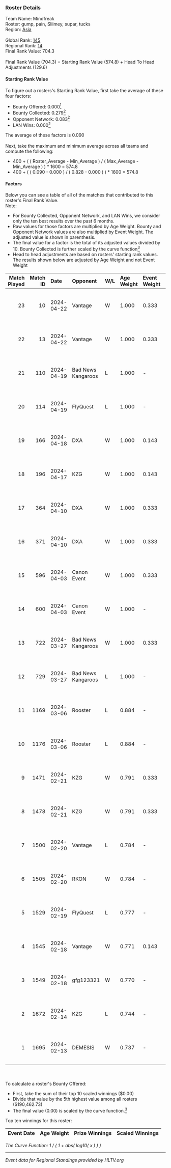 ### Roster Details<br />
Team Name: Mindfreak<br />
Roster: gump, pain, Sliimey, supar, tucks<br />
Region: [Asia]( ../standings_asia.md)<br />
<br />
Global Rank: [145](../standings_global.md)<br />
Regional Rank: [14]( ../standings_asia.md)<br />
Final Rank Value:  704.3<br />
<br />
Final Rank Value (704.3) = Starting Rank Value (574.8) + Head To Head Adjustments (129.6)<br />

#### Starting Rank Value<br />
To figure out a rosters's Starting Rank Value, first take the average of these four factors:<br />
- Bounty Offered: 0.000[<sup>1</sup>](#table2)
- Bounty Collected: 0.279[<sup>2</sup>](#table1)
- Opponent Network: 0.083[<sup>2</sup>](#table1)
- LAN Wins: 0.000[<sup>2</sup>](#table1)

The average of these factors is 0.090<br />
<br />
Next, take the maximum and minimum average across all teams and compute the following:<br />
- 400 + ( ( Roster_Average - Min_Average ) / ( Max_Average - Min_Average ) ) * 1600 = 574.8
- 400 + ( ( 0.090 - 0.000 ) / ( 0.828 - 0.000 ) ) * 1600 = 574.8


#### Factors<br />
Below you can see a table of all of the matches that contributed to this roster's Final Rank Value.<br />
Note:<br />

- For Bounty Collected, Opponent Network, and LAN Wins, we consider only the ten best results over the past 6 months.
- Raw values for those factors are multiplied by Age Weight. Bounty and Opponent Network values are also multiplied by Event Weight. The adjusted value is shown in parenthesis.
- The final value for a factor is the total of its adjusted values divided by 10. Bounty Collected is further scaled by the curve function[<sup>3</sup>](#curveFunction)
- Head to head adjustments are based on rosters' starting rank values. The results shown below are adjusted by Age Weight and not Event Weight
<span id="table1"></span><br />


| Match Played | Match ID | Date       | Opponent           | W/L | Age Weight | Event Weight | Bounty Collected | Opponent Network | LAN Wins  | H2H Adj. | Roster                               |
| -: | -: | :- | :- | :- | :- | :- | :- | :- | :- | -: | :- |
|           23 |       10 | 2024-04-22 | Vantage            | W   | 1.000      | 0.333        | 0.000 (0.000)    | 0.383 (0.128)    | 0 (0.000) |    12.27 | gump, pain, Sliimey, supar, tucks    |
|           22 |       13 | 2024-04-22 | Vantage            | W   | 1.000      | 0.333        | 0.000 (0.000)    | 0.383 (0.128)    | 0 (0.000) |    13.36 | gump, pain, Sliimey, supar, tucks    |
|           21 |      110 | 2024-04-19 | Bad News Kangaroos | L   | 1.000      | -            | -                | -                | -         |    -7.80 | gump, pain, Sliimey, supar, tucks    |
|           20 |      114 | 2024-04-19 | FlyQuest           | L   | 1.000      | -            | -                | -                | -         |    -1.75 | gump, pain, Sliimey, supar, tucks    |
|           19 |      166 | 2024-04-18 | DXA                | W   | 1.000      | 0.143        | 0.009 (0.001)    | 0.277 (0.040)    | 0 (0.000) |    12.52 | gump, pain, Sliimey, supar, tucks    |
|           18 |      196 | 2024-04-17 | KZG                | W   | 1.000      | 0.143        | 0.005 (0.001)    | 0.251 (0.036)    | 0 (0.000) |    12.53 | gump, pain, Sliimey, supar, tucks    |
|           17 |      364 | 2024-04-10 | DXA                | W   | 1.000      | 0.333        | 0.009 (0.003)    | 0.277 (0.092)    | 0 (0.000) |    13.91 | Forleks, gump, Sliimey, supar, tucks |
|           16 |      371 | 2024-04-10 | DXA                | W   | 1.000      | 0.333        | 0.009 (0.003)    | 0.277 (0.092)    | 0 (0.000) |    15.18 | Forleks, gump, Sliimey, supar, tucks |
|           15 |      596 | 2024-04-03 | Canon Event        | W   | 1.000      | 0.333        | 0.000 (0.000)    | -                | 0 (0.000) |     5.38 | Forleks, gump, Sliimey, supar, tucks |
|           14 |      600 | 2024-04-03 | Canon Event        | W   | 1.000      | -            | -                | -                | 0 (0.000) |     5.66 | Forleks, gump, Sliimey, supar, tucks |
|           13 |      722 | 2024-03-27 | Bad News Kangaroos | W   | 1.000      | 0.333        | 0.046 (0.015)    | 0.429 (0.143)    | 0 (0.000) |    26.36 | Forleks, gump, Sliimey, supar, tucks |
|           12 |      729 | 2024-03-27 | Bad News Kangaroos | L   | 1.000      | -            | -                | -                | -         |    -4.67 | Forleks, gump, Sliimey, supar, tucks |
|           11 |     1169 | 2024-03-06 | Rooster            | L   | 0.884      | -            | -                | -                | -         |    -6.90 | Forleks, gump, Sliimey, supar, tucks |
|           10 |     1176 | 2024-03-06 | Rooster            | L   | 0.884      | -            | -                | -                | -         |    -7.32 | Forleks, gump, Sliimey, supar, tucks |
|            9 |     1471 | 2024-02-21 | KZG                | W   | 0.791      | 0.333        | 0.005 (0.001)    | 0.251 (0.066)    | 0 (0.000) |    14.23 | Forleks, gump, Sliimey, supar, tucks |
|            8 |     1478 | 2024-02-21 | KZG                | W   | 0.791      | 0.333        | 0.005 (0.001)    | 0.251 (0.066)    | -         |    15.23 | Forleks, gump, Sliimey, supar, tucks |
|            7 |     1500 | 2024-02-20 | Vantage            | L   | 0.784      | -            | -                | -                | -         |   -13.34 | gump, Rickeh, Sliimey, supar, tucks  |
|            6 |     1505 | 2024-02-20 | RKON               | W   | 0.784      | -            | -                | -                | -         |     9.52 | gump, Rickeh, Sliimey, supar, tucks  |
|            5 |     1529 | 2024-02-19 | FlyQuest           | L   | 0.777      | -            | -                | -                | -         |    -1.14 | gump, Rickeh, Sliimey, supar, tucks  |
|            4 |     1545 | 2024-02-18 | Vantage            | W   | 0.771      | 0.143        | -                | 0.383 (0.042)    | -         |    11.34 | gump, Rickeh, Sliimey, supar, tucks  |
|            3 |     1549 | 2024-02-18 | gfg123321          | W   | 0.770      | -            | -                | -                | -         |     6.53 | gump, Rickeh, Sliimey, supar, tucks  |
|            2 |     1672 | 2024-02-14 | KZG                | L   | 0.744      | -            | -                | -                | -         |    -7.76 | deStiny, gump, Sliimey, supar, tucks |
|            1 |     1695 | 2024-02-13 | DEMESIS            | W   | 0.737      | -            | -                | -                | -         |     6.22 | deStiny, gump, Sliimey, supar, tucks |

<br />
<span id="table2"></span><br />
To calculate a roster's Bounty Offered:<br />

- First, take the sum of their top 10 scaled winnings ($0.00)
- Divide that value by the 5th highest value among all rosters ($190,462.73)
- The final value (0.00) is scaled by the curve function.[<sup>3</sup>](#curveFunction)

Top ten winnings for this roster:<br />

| Event Date | Age Weight | Prize Winnings | Scaled Winnings |
| :- | -: | :- | :- |


<span id="curveFunction"></span>_The Curve Function: 1 / ( 1 + abs( log10( x ) ) )_<br />

---
_Event data for Regional Standings provided by HLTV.org_<br />
